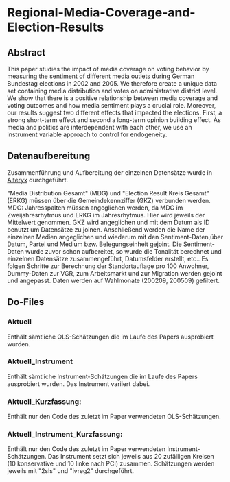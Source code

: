 # Regional-Media-Coverage-and-Election-Results

## Abstract
This paper studies the impact of media coverage on voting behavior by measuring the sentiment of different media outlets during German Bundestag elections in 2002 and 2005. We therefore create a unique data set containing media distribution and votes on administrative district level. We show that there is a positive relationship between media coverage and voting outcomes and how media sentiment plays a crucial role. Moreover, our results suggest two different effects that impacted the elections. First, a strong short-term effect and second a long-term opinion building effect. As media and politics are interdependent with each other, we use an instrument variable approach to control for endogeneity.


## Datenaufbereitung


Zusammenführung und Aufbereitung der einzelnen Datensätze wurde in [Alteryx](https://www.alteryx.com/de/) durchgeführt.

"Media Distribution Gesamt" (MDG) und "Election Result Kreis Gesamt" (ERKG) müssen über die Gemeindekennziffer (GKZ) verbunden werden. 
MDG: Jahresspalten müssen angeglichen werden, da MDG im Zweijahresrhytmus und ERKG im Jahresrhytmus. Hier wird jeweils der Mittelwert genommen. 
GKZ wird angeglichen und mit dem Datum als ID benutzt um Datensätze zu joinen. Anschließend werden die Name der einzelnen Medien angeglichen und wiederum mit den Sentiment-Daten,über Datum, Partei und Medium bzw. Belegungseinheit gejoint. Die Sentiment-Daten wurde zuvor schon aufbereitet, so wurde die Tonalität berechnet und einzelnen Datensätze zusammengeführt, Datumsfelder erstellt, etc..
Es folgen Schritte zur Berechnung der Standortauflage pro 100 Anwohner, Dummy-Daten zur VGR, zum Arbeitsmarkt und zur Migration werden gejoint und angepasst. Daten werden auf Wahlmonate (200209, 200509) gefiltert.

## Do-Files
### Aktuell
Enthält sämtliche OLS-Schätzungen die im Laufe des Papers ausprobiert wurden.
### Aktuell_Instrument
Enthält sämtliche Instrument-Schätzungen die im Laufe des Papers ausprobiert wurden. Das Instrument variiert dabei.
### Aktuell_Kurzfassung:
Enthält nur den Code des zuletzt im Paper verwendeten OLS-Schätzungen. 
### Aktuell_Instrument_Kurzfassung:
Enthält nur den Code des zuletzt im Paper verwendeten Instrument-Schätzungen. Das Instrument setzt sich jeweils aus 20 zufälligen Kreisen (10 konservative und 10 linke nach PCI) zusammen. Schätzungen werden jeweils mit "2sls" und "ivreg2" durchgeführt.
